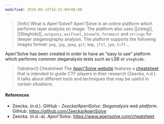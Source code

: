 ```yaml
---
modified: 2024-09-14T16:25:09+08:00
---
```

>[!info] What is Aperi'Solve?
>Aperi'Solve is an online platform which performs layer analysis on image. The platform also uses [[zsteg]], [[Steghide]], `outguess`, `exiftool`, `binwalk`, `foremost` and `strings` for deeper steganography analysis. The platform supports the following images format: `png`, `jpg`, `jpeg`, `gif`, `bmp`, `jfif`, `jpe`, `tiff`...

Aperi'Solve has been created in order to have an "easy to use" platform which performs common steganalysis tests such as LSB or `steghide`. 

>[!abstract] Cheatsheet
>The [Aperi'Solve website](https://www.aperisolve.com/) features a [cheatsheet](https://www.aperisolve.com/cheatsheet) that is intended to guide CTF players in their research (Zeecka, n.d.). It talks about different tools and techniques that may be useful in certain situations.

#### References
- Zeecka. (n.d.). _GitHub - Zeecka/AperiSolve: Steganalysis web platform_. GitHub. https://github.com/Zeecka/AperiSolve
- Zeecka. (n.d.-a). _Aperi’Solve_. https://www.aperisolve.com/cheatsheet
